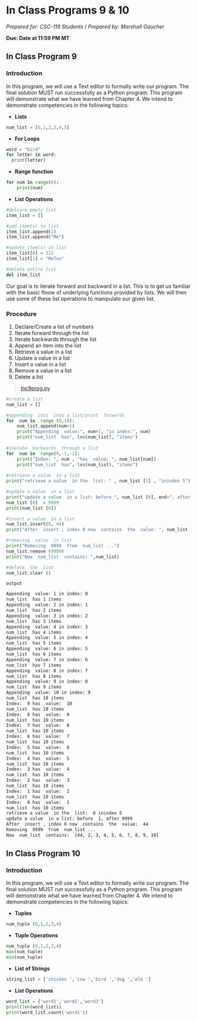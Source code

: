
# In Class Programs 9 & 10
_Prepared for: CSC-119 Students_ /
_Prepared by: Marshall Gaucher_

**Due: Date at 11:59 PM MT**

## In Class Program 9 
### Introduction
In this program, we will use a Text editor to formally write our program. The final solution MUST run successfully as a Python program.  This program will demonstrate what we have learned from Chapter 4.  We intend to demonstrate competencies in the following topics:

* **Lists**
```python
num_list = [0,1,2,3,4,5]
```
* **For Loops**
```python
word = "bird"
for letter in word:
  print(letter)
```
* **Range function**
```python
for num in range(6):
    print(num)
```
* **List Operations**
```python
#delcare empty list
item_list = []

#add item(s) to list
item_list.append(1)
item_list.append("Me")

#update item(s) in list
item_list[0] = 111
item_list[1] = "MeToo"

#delete entire list
del item_list
```

Our goal is to iterate forward and backward in a list.  This is to get us familiar with the basic floow of underlying functions  provided by lists.  We will then use some of these list operations to manipulate our given list.

### Procedure
1. Declare/Create a list of numbers
2. Iterate forward through the list
3. Iterate backwards through the list
4. Append an item into the list
5. Retrieve a value in a list
6. Update a value in a list
7. Insert a value in a list
8. Remove a value in a list
9. Delete a list

> [Inc9prog.py](https://github.com/m-gaucher/ACC_Dev/blob/master/CSC-119/docs/In-Class%20Program%209%20-%2010/Inc9prog.py)
```python
#create a list
num_list = []

#appending  ints  into a list/print  forwards
for  num in  range (0,10):
    num_list.append(num+1)
    print("Appending  value:", num+1, "in index:", num)
    print("num_list  has", len(num_list), "items")
    
#iterate  backwards  through a list
for  num in  range(9,-1,-1):
    print("Index: ", num , "has  value: ", num_list[num])
    print("num_list  has", len(num_list), "items")
    
#retrieve a value  in a list
print("retrieve a value  in the  list: " , num_list [5] , "inindex 5")

#update a value  in a list
print("update a value  in a list: before ", num_list [0], end=", after ")
num_list [0]  = 9999
print(num_list [0])

#insert a value  in a list
num_list.insert(0, 44)
print("After  insert , index 0 now  contains  the  value: ", num_list [0]) 

#removing  value  in list
print("Removing  9999  from  num_list ...")
num_list.remove (9999)  
print("Now  num_list  contains: ",num_list)

#delete  the  list
num_list.clear ()
```
```output```
```sh
Appending  value: 1 in index: 0
num_list  has 1 items
Appending  value: 2 in index: 1
num_list  has 2 items
Appending  value: 3 in index: 2
num_list  has 3 items
Appending  value: 4 in index: 3
num_list  has 4 items
Appending  value: 5 in index: 4
num_list  has 5 items
Appending  value: 6 in index: 5
num_list  has 6 items
Appending  value: 7 in index: 6
num_list  has 7 items
Appending  value: 8 in index: 7
num_list  has 8 items
Appending  value: 9 in index: 8
num_list  has 9 items
Appending  value: 10 in index: 9
num_list  has 10 items
Index:  9 has  value:  10
num_list  has 10 items
Index:  8 has  value:  9
num_list  has 10 items
Index:  7 has  value:  8
num_list  has 10 items
Index:  6 has  value:  7
num_list  has 10 items
Index:  5 has  value:  6
num_list  has 10 items
Index:  4 has  value:  5
num_list  has 10 items
Index:  3 has  value:  4
num_list  has 10 items
Index:  2 has  value:  3
num_list  has 10 items
Index:  1 has  value:  2
num_list  has 10 items
Index:  0 has  value:  1
num_list  has 10 items
retrieve a value  in the  list:  6 inindex 5
update a value  in a list: before  1, after 9999
After  insert , index 0 now  contains  the  value:  44
Removing  9999  from  num_list ...
Now  num_list  contains:  [44, 2, 3, 4, 5, 6, 7, 8, 9, 10]
```
## In Class Program 10
### Introduction
In this program, we will use a Text editor to formally write our program.  The final solution MUST run successfully as a Python program.  This program will demonstrate what we have learned from Chapter 4.  We intend to demonstrate competencies in the following topics:

* **Tuples**
```python
num_tuple (0,1,2,3,4)
```
* **Tuple Operations**
```python
num_tuple (0,1,2,3,4)
max(num_tuple)
min(num_tuple)
```
* **List of Strings**
```python
string_list = ['chicken ','cow ','bird ','dog ','elk ']
```
* **List Operations**
```python
word_list = ['word1','word2','word3']
print(len(word_list))
print(word_list.count('word1'))
```

